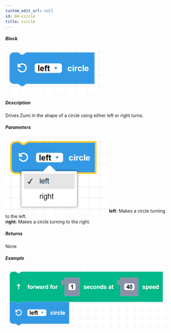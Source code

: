 ```yaml
---
custom_edit_url: null
id: 04-circle
title: circle
---
```


##### Block

![circle image](circle.png)

##### Description

Drives Zumi in the shape of a circle using either left or right turns.

##### Parameters

![circle parameters](circle_params.png)
**left**: Makes a circle turning to the left. <br /> 
**right**: Makes a circle turning to the right. <br /> 

##### Returns

None

##### Example

![circle example](circle_example.png)
